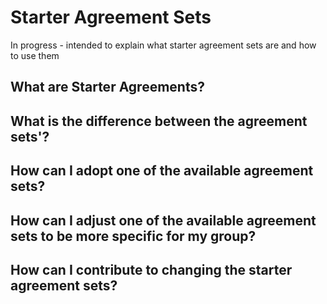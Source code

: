 # Starter Agreement Sets

In progress - intended to explain what starter agreement sets are and how to use them 

## What are Starter Agreements? 

## What is the difference between the agreement sets'?

## How can I adopt one of the available agreement sets?

## How can I adjust one of the available agreement sets to be more specific for my group?

## How can I contribute to changing the starter agreement sets?

